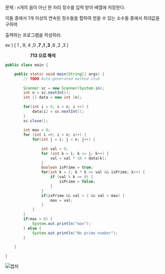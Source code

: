 문제 : n개의 음이 아닌 한 자리 정수를 입력 받아 배열에 저장한다.

이들 중에서 1개 이상의 연속된 정수들을 합하여 얻을 수 있는 소수들 중에서 최대값을 구하여

출력하는 프로그램을 작성하라.

ex ) \[ 1 , 9, 4 ,0 ,**7 ,1 ,3** ,6 ,2 ,3 \]

                    **713 으로 해석**

```java
public class main {

	public static void main(String[] args) {
		// TODO Auto-generated method stub
		
		Scanner sc = new Scanner(System.in);
		int n = sc.nextInt();
		int [] data = new int [n];
		
		for(int i = 0; i < n; i ++) {
			data[i] = sc.nextInt();
		}
		sc.close();
		
		int max = 0;
		for (int i =0; i < n; i++) {
			for(int j = i; j < n; j++) {
				
				int val = 0;
				for (int k = i; k <= j; k++) {
					val = val * 10 + data[k];
				}
				boolean isPrime = true;
				for(int k = 2; k * k <= val && isPrime; k++) {
					if (val % k == 0) {
						isPrime = false;
					}
				}
				if(isPrime && val > 1 && val > max) {
					max = val;
				}
			}
		}
		if(max > 0) {
			System.out.println("max");
		} else {
			System.out.println("No prime number");
		}
		
	}

}
```

![캡처](https://user-images.githubusercontent.com/56163121/150909692-c3d854d8-f218-4fd7-b7b9-326d39a07a85.PNG)
